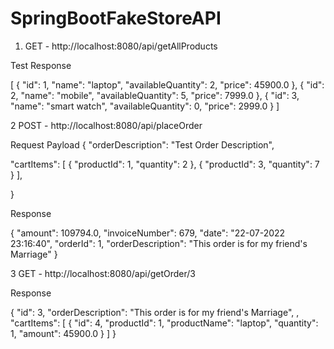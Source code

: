 # SpringBootFakeStoreAPI

1) GET - http://localhost:8080/api/getAllProducts

Test Response

[ { "id": 1, "name": "laptop", "availableQuantity": 2, "price": 45900.0 }, { "id": 2, "name": "mobile", "availableQuantity": 5, "price": 7999.0 }, { "id": 3, "name": "smart watch", "availableQuantity": 0, "price": 2999.0 } ]

2 POST - http://localhost:8080/api/placeOrder

Request Payload
{ "orderDescription": "Test Order Description",

 "cartItems": [
     {
         "productId": 1,
         "quantity": 2
     },
     {
         "productId": 3,
         "quantity": 7
     }
 ],

}

Response

{ "amount": 109794.0, "invoiceNumber": 679, "date": "22-07-2022 23:16:40", "orderId": 1, "orderDescription": "This order is for my friend's Marriage" }

3 GET - http://localhost:8080/api/getOrder/3

Response

{ "id": 3, "orderDescription": "This order is for my friend's Marriage",
,
  "cartItems": [
      {
          "id": 4,
          "productId": 1,
          "productName": "laptop",
          "quantity": 1,
          "amount": 45900.0
      }
  ]
}
